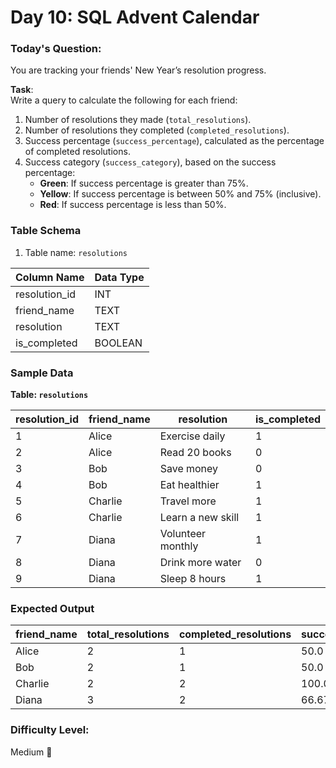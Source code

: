 # Day 10: SQL Advent Calendar

### Today's Question:
You are tracking your friends' New Year’s resolution progress.  

**Task**:  
Write a query to calculate the following for each friend:  
1. Number of resolutions they made (`total_resolutions`).  
2. Number of resolutions they completed (`completed_resolutions`).  
3. Success percentage (`success_percentage`), calculated as the percentage of completed resolutions.  
4. Success category (`success_category`), based on the success percentage:  
   - **Green**: If success percentage is greater than 75%.  
   - **Yellow**: If success percentage is between 50% and 75% (inclusive).  
   - **Red**: If success percentage is less than 50%.  

### Table Schema
1. Table name: `resolutions`

| Column Name     | Data Type |
|------------------|-----------|
| resolution_id   | INT       |
| friend_name     | TEXT      |
| resolution      | TEXT      |
| is_completed    | BOOLEAN   |

### Sample Data

**Table: `resolutions`**

| resolution_id | friend_name | resolution           | is_completed |
|---------------|-------------|----------------------|--------------|
| 1             | Alice       | Exercise daily       | 1            |
| 2             | Alice       | Read 20 books        | 0            |
| 3             | Bob         | Save money           | 0            |
| 4             | Bob         | Eat healthier        | 1            |
| 5             | Charlie     | Travel more          | 1            |
| 6             | Charlie     | Learn a new skill    | 1            |
| 7             | Diana       | Volunteer monthly    | 1            |
| 8             | Diana       | Drink more water     | 0            |
| 9             | Diana       | Sleep 8 hours        | 1            |

### Expected Output

| friend_name | total_resolutions | completed_resolutions | success_percentage | success_category |
|-------------|-------------------|-----------------------|--------------------|------------------|
| Alice       | 2                 | 1                     | 50.0               | Yellow           |
| Bob         | 2                 | 1                     | 50.0               | Yellow           |
| Charlie     | 2                 | 2                     | 100.0              | Green            |
| Diana       | 3                 | 2                     | 66.67              | Yellow           |

### Difficulty Level:
Medium 🎄
